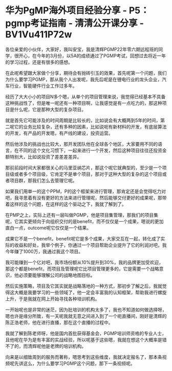 # 华为PgMP海外项目经验分享 - P5：pgmp考证指南 - 清清公开课分享 - BV1Vu411P72w

各位亲爱的小伙伴，大家好，我叫安宝，我是清辉PGMP22年零六期远程班的同学，很开心，在今年的3月份，以5A的成绩通过了PGMP考试，回想过去将近一年的学习过程，还是有很多的感想。

在此呢希望跟大家做个分享，期待会有抛砖引玉的效果，首先呢第一个问题，我们为什么要学习PGMP，那从我个人出发呢，我先后呢是在锂电行业的龙头企业，汽车行业，智能硬件行业工作过多年。

经历了大大小小的项目N多个嗯，从单个的项目管理来说，我觉得已经基本不具备这种挑战性了，但是唯一呢还有一种项目啊，让我感觉是有一点吃力的，那这种项目是什么呢，它是那种大型的复杂项目。

就是首先它可能涉及的时间周期是比较长的，比如说会有大概两到5年的时间，第二呢它的业务比较复杂，还有多种的因素，比如说呃有新材料的开发，有底层算法的开发，有产品的开发嗯，有产线的建设，投资运营。

然后他涉及的挑战也比较大，那开发团队他在全球各个地区，大家要用不同的语言，在不同的这个文化习惯下，一起来进行一个开发，然后这种项目往往还投资金额特别大，比如说投资了差差差差异。

那前前段时间大家都很关心的马里亚纳芯片，那这个呢它就典型的，至少是一个项目级或者多个项目级，它肯定不是单个项目，那对于这种大型的复杂的这个项目或者项目群，那我们怎么去管理它呢。

如果我们用单一的这个PPM，P的这个框架来进行管理，那肯定还是会觉得吃力对吧，我寻思着有没有更好的方法来进行管理呢，然后能够交付更好的成果呢，那带着这样的这个问题，在这样的这个驱动之下，我就了解到了。

在PMP之上，实际上还有一层叫做PGMP，他是项目集管理，那我们的项目集呢，它其实更倾向于向组织交付的是benefit，而不仅仅是一个成果，嗯说的更加直白一点，outcome呢它仅仅是一个结果。

成果它不是一个benefit，benefit呢它是多个成果，大家交互在一起，转化成了实际的收益和好处，我举个例子，你通过一个项目帮助企业提升了它的利润对吧，我今年赚了1000万，我通过我这个项目。

我可能赚到一个亿对吧，我市场份额从10%提升到30%，我的品牌更加受欢迎，那这个都是benefit，而项目及管理呢它比项目管理更多的，它是需要一个战略意识，他必须要能够理解公司的战略地图目标。

然后实施策略，项目及它其实就是战略落地的一种方式，那初步了解之后，我就觉得这大概是我要学习的一些领域了，他一定会丰富我的认知框架，帮助我进行螺旋上升，于是我就在网上开始寻找各种培训机构。

一开始呢也是非常的迷茫，因为批培训的机构太多了，我也不知道如何做选择呀，嗯也许是缘分所致，有一天呢我就无意之间进入到了一个呃直播间，刚好是清辉的陈正浩老师，他在进行直播，那在这个直播的过程中。

我就了解到陈老师呀，他是国内首批获得基金会，PGMP培训师资格的专业人士，且他呢在华为是有丰富的实战经验，所以呢基于这些嗯，我就在想这个大概率是错不了的，而清辉呢他是老牌的培训机构。

向来是以细致周到的服务而著称，嗯思考到这些维度，我就决定报名了，那本条视频呢先讲这么，为什么要学习PGMP这个问题，那下一条视频呢。

